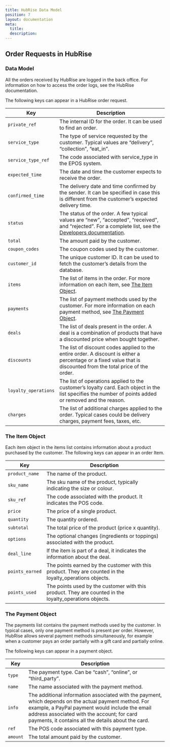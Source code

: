 ```yaml
---
title: HubRise Data Model
position: 7
layout: documentation
meta:
  title:
  description:
---
```


## Order Requests in HubRise

### Data Model

All the orders received by HubRise are logged in the back office. For information on how to access the order logs, see the HubRise documentation. 

The following keys can appear in a HubRise order request. 

| Key                  | Description                                                                                                                                                      |
|----------------------|------------------------------------------------------------------------------------------------------------------------------------------------------------------|
| `private_ref`        | The internal ID for the order. It can be used to find an order.                                                                                                  |
| `service_type`       | The type of service requested by the customer. Typical values are “delivery”, “collection”, “eat_in”.                                                            |
| `service_type_ref`   | The code associated with service_type in the EPOS system.                                                                                                        |
| `expected_time`      | The date and time the customer expects to receive the order.                                                                                                     |
| `confirmed_time`     | The delivery date and time confirmed by the sender. It can be specified in case this is different from the customer’s expected delivery time.                    |
| `status`             | The status of the order. A few typical values are “new”, “accepted”, “received”, and “rejected”. For a complete list, see the [Developers documentation](https://www.hubrise.com/api/order-management/#order-status).          |
| `total`              | The amount paid by the customer.                                                                                                                                 |
| `coupon_codes`       | The coupon codes used by the customer.                                                                                                                           |
| `customer_id`        | The unique customer ID. It can be used to fetch the customer’s details from the database.                                                                        |
| `items`              | The list of items in the order. For more information on each item, see [The Item Object](../hubrise-data-model#the-item-object).                                                                          |
| `payments`           | The list of payment methods used by the customer. For more information on each payment method, see [The Payment Object](../hubrise-data-model#the-payment-object).                                           |
| `deals`              | The list of deals present in the order. A deal is a combination of products that have a discounted price when bought together.                                   |
| `discounts`          | The list of discount codes applied to the entire order. A discount is either a percentage or a fixed value that is discounted from the total price of the order. |
| `loyalty_operations` | The list of operations applied to the customer’s loyalty card. Each object in the list specifies the number of points added or removed and the reason.           |
| `charges`            | The list of additional charges applied to the order. Typical cases could be delivery charges, payment fees, taxes, etc.                                          |

### The Item Object

Each item object in the items list contains information about a product purchased by the customer. The following keys can appear in an order Item.

| Key             | Description                                                                                              |
|-----------------|----------------------------------------------------------------------------------------------------------|
| `product_name`  | The name of the product.                                                                                 |
| `sku_name`      | The sku name of the product, typically indicating the size or colour.                                    |
| `sku_ref`       | The code associated with the product. It indicates the POS code.                                         |
| `price`         | The price of a single product.                                                                           |
| `quantity`      | The quantity ordered.                                                                                    |
| `subtotal`      | The total price of the product (price x quantity).                                                       |
| `options`       | The optional changes (ingredients or toppings) associated with the product.                              |
| `deal_line`     | If the item is part of a deal, it indicates the information about the deal.                              |
| `points_earned` | The points earned by the customer with this product. They are counted in the loyalty_operations objects. |
| `points_used`   | The points used by the customer with this product. They are counted in the loyalty_operations objects.   |


### The Payment Object

The payments list contains the payment methods used by the customer. In typical cases, only one payment method is present per order. However,  HubRise allows several payment methods simultaneously, for example when a customer pays an order partially with a gift card and partially online.

The following keys can appear in a payment object.

| Key      | Description                                                                                                                                                                                                                                                   |
|----------|---------------------------------------------------------------------------------------------------------------------------------------------------------------------------------------------------------------------------------------------------------------|
| `type`   | The payment type. Can be “cash”, “online”, or “third_party”.                                                                                                                                                                                                    |
| `name`   | The name associated with the payment method.                                                                                                                                                                                                                  |
| `info`   | The additional information associated with the payment, which depends on the actual payment method. For example, a PayPal payment would include the email address associated with the account; for card payments, it contains all the details about the card. |
| `ref`    | The POS code associated with this payment type.                                                                                                                                                                                                               |
| `amount` | The total amount paid by the customer.                                                                                                                                                                                                                        |
